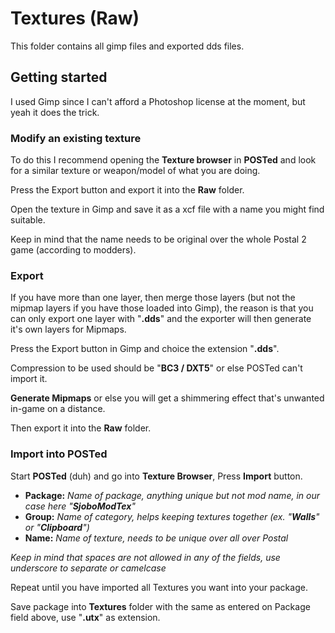 # Textures (Raw)
This folder contains all gimp files and exported dds files.

## Getting started
I used Gimp since I can't afford a Photoshop license at the moment, but yeah it does the trick.

### Modify an existing texture
To do this I recommend opening the **Texture browser** in **POSTed** 
and look for a similar texture or weapon/model of what you are doing.

Press the Export button and export it into the **Raw** folder.

Open the texture in Gimp and save it as a xcf file with a name you might find suitable.

Keep in mind that the name needs to be original over the whole Postal 2 game (according to modders).

### Export
If you have more than one layer, then merge those layers (but not the mipmap layers if you have those loaded into Gimp),
the reason is that you can only export one layer with "**.dds**" and the exporter will then generate it's own layers for Mipmaps.

Press the Export button in Gimp and choice the extension "**.dds**".

Compression to be used should be "**BC3 / DXT5**" or else POSTed can't import it.

**Generate Mipmaps** or else you will get a shimmering effect that's unwanted in-game on a distance.

Then export it into the **Raw** folder.

### Import into POSTed
Start **POSTed** (duh) and go into **Texture Browser**, Press **Import** button.

* **Package:** _Name of package, anything unique but not mod name, in our case here "**SjoboModTex**"_
* **Group:** _Name of category, helps keeping textures together (ex. "**Walls**" or "**Clipboard**")_
* **Name:** _Name of texture, needs to be unique over all over Postal_

_Keep in mind that spaces are not allowed in any of the fields, use underscore to separate or camelcase_

Repeat until you have imported all Textures you want into your package.

Save package into **Textures** folder with the same as entered on Package field above, use "**.utx**" as extension.